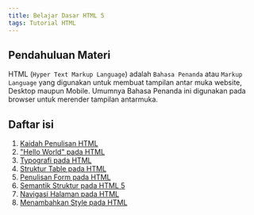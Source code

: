 ```yaml
---
title: Belajar Dasar HTML 5
tags: Tutorial HTML
---
```


## Pendahuluan Materi
HTML (`Hyper Text Markup Language`) adalah `Bahasa Penanda` atau `Markup Language` 
yang digunakan untuk membuat tampilan antar muka website, Desktop maupun Mobile. 
Umumnya Bahasa Penanda ini digunakan pada browser untuk merender tampilan antarmuka.

## Daftar isi
1. [Kaidah Penulisan HTML <i class="bi-lock-fill"></i>](#)
2. ["Hello World" pada HTML <i class="bi-lock-fill"></i>](#)
3. [Typografi pada HTML <i class="bi-lock-fill"></i>](#)
4. [Struktur Table pada HTML <i class="bi-lock-fill"></i>](#)
5. [Penulisan Form pada HTML <i class="bi-lock-fill"></i>](#)
6. [Semantik Struktur pada HTML 5 <i class="bi-lock-fill"></i>](#)
7. [Navigasi Halaman pada HTML <i class="bi-lock-fill"></i>](#)
8. [Menambahkan Style pada HTML <i class="bi-lock-fill"></i>](#)
